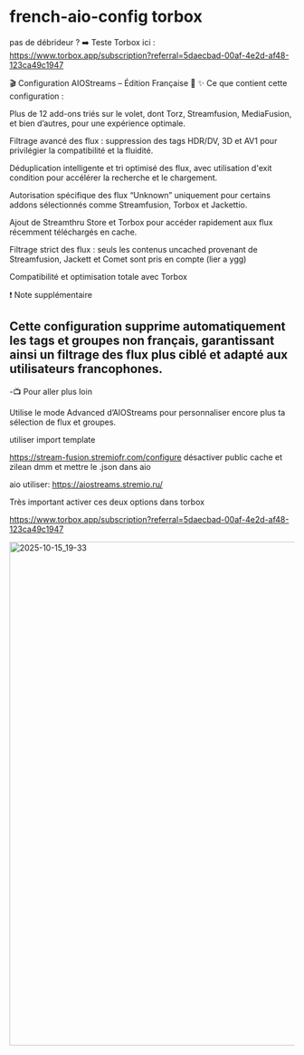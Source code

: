 # french-aio-config torbox

pas de débrideur ? ➡️ Teste Torbox ici : https://www.torbox.app/subscription?referral=5daecbad-00af-4e2d-af48-123ca49c1947

🎬 Configuration AIOStreams – Édition Française 🚀
✨ Ce que contient cette configuration :

Plus de 12 add-ons triés sur le volet, dont Torz, Streamfusion, MediaFusion, et bien d’autres, pour une expérience optimale.

Filtrage avancé des flux : suppression des tags HDR/DV, 3D et AV1 pour privilégier la compatibilité et la fluidité.

Déduplication intelligente et tri optimisé des flux, avec utilisation d'exit condition pour accélérer la recherche et le chargement.

Autorisation spécifique des flux “Unknown” uniquement pour certains addons sélectionnés comme Streamfusion, Torbox et Jackettio.

Ajout de Streamthru Store et Torbox pour accéder rapidement aux flux récemment téléchargés en cache.

Filtrage strict des flux : seuls les contenus uncached provenant de Streamfusion, Jackett et Comet sont pris en compte (lier a ygg)

Compatibilité et optimisation totale avec Torbox

❗ Note supplémentaire

Cette configuration supprime automatiquement les tags et groupes non français, garantissant ainsi un filtrage des flux plus ciblé et adapté aux utilisateurs francophones.
-
-📺 Pour aller plus loin

Utilise le mode Advanced d’AIOStreams pour personnaliser encore plus ta sélection de flux et groupes.

utiliser import template

https://stream-fusion.stremiofr.com/configure désactiver public cache et zilean dmm et mettre le .json dans aio

aio utiliser:
https://aiostreams.stremio.ru/

Très important activer ces deux options dans torbox

https://www.torbox.app/subscription?referral=5daecbad-00af-4e2d-af48-123ca49c1947

<img width="1405" height="890" alt="2025-10-15_19-33" src="https://github.com/user-attachments/assets/847f44d8-3bb8-4a7a-bdbe-3aab89f9f4f3" />
